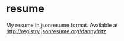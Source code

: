 resume
======

My resume in jsonresume format. Available at http://registry.jsonresume.org/dannyfritz
